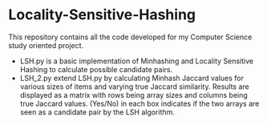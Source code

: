 # Locality-Sensitive-Hashing
This repository contains all the code developed for my Computer Science study oriented project.

- LSH.py is a basic implementation of Minhashing and Locality Sensitive Hashing to calculate possible candidate pairs.
- LSH_2.py extend LSH.py by calculating Minhash Jaccard values for various sizes of items and varying true Jaccard similarity.
  Results are displayed as a matrix with rows being array sizes and columns being true Jaccard values. (Yes/No) in each box indicates
  if the two arrays are seen as a candidate pair by the LSH algorithm.
